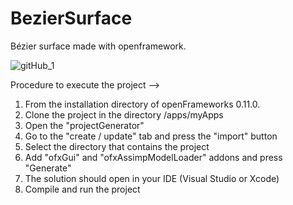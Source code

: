 # BezierSurface
Bézier surface made with openframework. 

![gitHub_1](https://user-images.githubusercontent.com/74576298/162117933-61f96c71-5226-4279-a104-2a611d926bae.png)


Procedure to execute the project --> 

1. From the installation directory of openFrameworks 0.11.0.
2. Clone the project in the directory /apps/myApps
3. Open the "projectGenerator"
4. Go to the "create / update" tab and press the "import" button
5. Select the directory that contains the project 
6. Add "ofxGui" and "ofxAssimpModelLoader" addons and press "Generate"
7. The solution should open in your IDE (Visual Studio or Xcode)
8. Compile and run the project 
